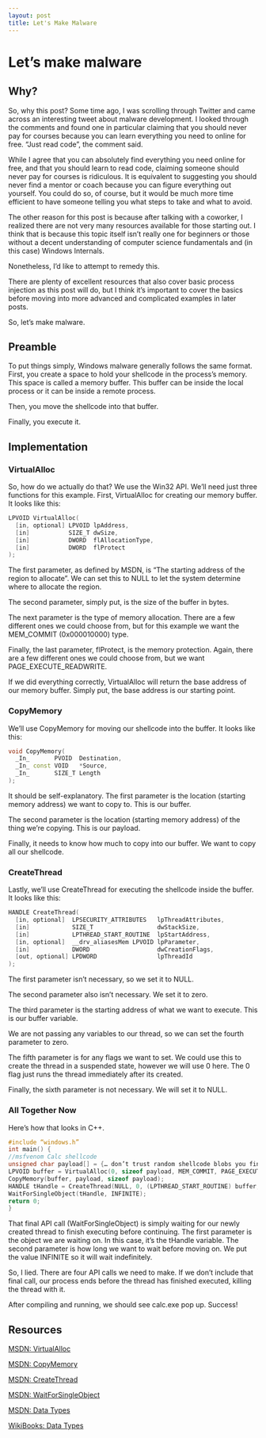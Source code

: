 ```yaml
---
layout: post
title: Let's Make Malware
---
```


# Let’s make malware

## Why?
So, why this post? Some time ago, I was scrolling through Twitter and came across an interesting tweet about malware development. I looked through the comments and found one in particular claiming that you should never pay for courses because you can learn everything you need to online for free. “Just read code”, the comment said.

While I agree that you can absolutely find everything you need online for free, and that you should learn to read code, claiming someone should never pay for courses is ridiculous. It is equivalent to suggesting you should never find a mentor or coach because you can figure everything out yourself.
You could do so, of course, but it would be much more time efficient to have someone telling you what steps to take and what to avoid.

The other reason for this post is because after talking with a coworker, I realized there are not very many resources available for those starting out.
I think that is because this topic itself isn’t really one for beginners or those without a decent understanding of computer science fundamentals and (in this case) Windows Internals.

Nonetheless, I’d like to attempt to remedy this. 

There are plenty of excellent resources that also cover basic process injection as this post will do, but I think it’s important to cover the basics before moving into more advanced and complicated examples in later posts. 

So, let’s make malware.

## Preamble
To put things simply, Windows malware generally follows the same format. First, you create a space to hold your shellcode in the process’s memory. This space is called a memory buffer. 
This buffer can be inside the local process or it can be inside a remote process. 

Then, you move the shellcode into that buffer. 

Finally, you execute it.

## Implementation

### VirtualAlloc
So, how do we actually do that? We use the Win32 API. We’ll need just three functions for this example.
First, VirtualAlloc for creating our memory buffer. It looks like this: 

```cpp
LPVOID VirtualAlloc(
  [in, optional] LPVOID lpAddress,
  [in]           SIZE_T dwSize,
  [in]           DWORD  flAllocationType,
  [in]           DWORD  flProtect
);
```

The first parameter, as defined by MSDN, is “The starting address of the region to allocate”. We can set this to NULL to let the system determine where to allocate the region.

The second parameter, simply put, is the size of the buffer in bytes. 

The next parameter is the type of memory allocation. There are a few different ones we could choose from, but for this example we want the MEM_COMMIT (0x000010000) type.

Finally, the last parameter, flProtect, is the memory protection. Again, there are a few different ones we could choose from, but we want PAGE_EXECUTE_READWRITE. 

If we did everything correctly, VirtualAlloc will return the base address of our memory buffer. Simply put, the base address is our starting point.

### CopyMemory

We’ll use CopyMemory for moving our shellcode into the buffer. It looks like this: 

```cpp
void CopyMemory(
  _In_       PVOID  Destination,
  _In_ const VOID   *Source,
  _In_       SIZE_T Length
);
```

It should be self-explanatory. The first parameter is the location (starting memory address) we want to copy to. This is our buffer.

The second parameter is the location (starting memory address) of the thing we’re copying. This is our payload. 

Finally, it needs to know how much to copy into our buffer. We want to copy all our shellcode. 

### CreateThread

Lastly, we’ll use CreateThread for executing the shellcode inside the buffer. It looks like this:

```cpp
HANDLE CreateThread(
  [in, optional]  LPSECURITY_ATTRIBUTES   lpThreadAttributes,
  [in]            SIZE_T                  dwStackSize,
  [in]            LPTHREAD_START_ROUTINE  lpStartAddress,
  [in, optional]  __drv_aliasesMem LPVOID lpParameter,
  [in]            DWORD                   dwCreationFlags,
  [out, optional] LPDWORD                 lpThreadId
);
```

The first parameter isn’t necessary, so we set it to NULL. 

The second parameter also isn’t necessary. We set it to zero. 

The third parameter is the starting address of what we want to execute. This is our buffer variable.

We are not passing any variables to our thread, so we can set the fourth parameter to zero.

The fifth parameter is for any flags we want to set. We could use this to create the thread in a suspended state, however we will use 0 here. The 0 flag just runs the thread immediately after its created.

Finally, the sixth parameter is not necessary. We will set it to NULL. 

### All Together Now

Here’s how that looks in C++. 
```cpp
#include “windows.h”
int main() {
//msfvenom Calc shellcode
unsigned char payload[] = {… don’t trust random shellcode blobs you find on the Internet … };
LPVOID buffer = VirtualAlloc(0, sizeof payload, MEM_COMMIT, PAGE_EXECUTE_READWRITE);
CopyMemory(buffer, payload, sizeof payload);
HANDLE tHandle = CreateThread(NULL, 0, (LPTHREAD_START_ROUTINE) buffer, 0, 0, NULL);
WaitForSingleObject(tHandle, INFINITE);
return 0;
} 
```

That final API call (WaitForSingleObject) is simply waiting for our newly created thread to finish executing before continuing. The first parameter is the object we are waiting on. In this case, it’s the tHandle variable. The second parameter is how long we want to wait before moving on. We put the value INFINITE so it will wait indefinitely. 

So, I lied. There are four API calls we need to make. If we don’t include that final call, our process ends before the thread has finished executed, killing the thread with it. 

After compiling and running, we should see calc.exe pop up. Success! 

## Resources
[MSDN: VirtualAlloc](https://learn.microsoft.com/en-us/windows/win32/api/memoryapi/nf-memoryapi-virtualalloc)

[MSDN: CopyMemory](https://learn.microsoft.com/en-us/previous-versions/windows/desktop/legacy/aa366535(v=vs.85))

[MSDN: CreateThread](https://learn.microsoft.com/en-us/windows/win32/api/processthreadsapi/nf-processthreadsapi-createthread)

[MSDN: WaitForSingleObject](https://learn.microsoft.com/en-us/windows/win32/api/synchapi/nf-synchapi-waitforsingleobject)

[MSDN: Data Types](https://learn.microsoft.com/en-us/windows/win32/winprog/windows-data-types)

[WikiBooks: Data Types](https://en.wikibooks.org/wiki/Windows_Programming/Handles_and_Data_Types)
